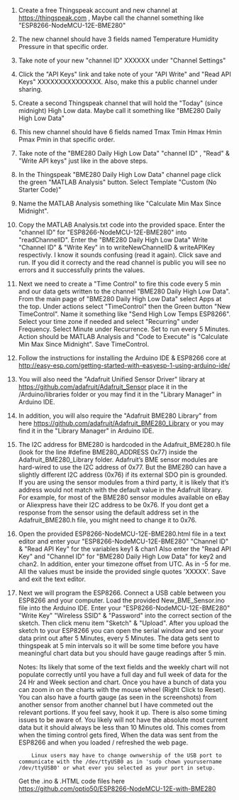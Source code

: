  1. Create a free Thingspeak account and new channel at https://thingspeak.com , Maybe call the channel something like "ESP8266-NodeMCU-12E-BME280"
 2. The new channel should have 3 fields named Temperature Humidity Pressure in that specific order.
 3. Take note of your new "channel ID" XXXXXX under "Channel Settings"
 4. Click the "API Keys" link and take note of your "API Write" and "Read API Keys" XXXXXXXXXXXXXXX. Also, make this a public channel under sharing.
 5. Create a second Thingspeak channel that will hold the "Today" (since midnight) High Low data. Maybe call it something like "BME280 Daily High Low Data"
 6. This new channel should have 6 fields named Tmax Tmin Hmax Hmin Pmax Pmin in that specific order. 
 7. Take note of the "BME280 Daily High Low Data" "channel ID" , "Read" & "Write API keys" just like in the above steps.
 8. In the Thingspeak "BME280 Daily High Low Data" channel page click the green "MATLAB Analysis" button. Select Template "Custom (No Starter Code)"
 9. Name the MATLAB Analysis something like "Calculate Min Max Since Midnight".
10. Copy the MATLAB Analysis.txt code into the provided space. Enter the "channel ID" for "ESP8266-NodeMCU-12E-BME280" into "readChannelID".
    Enter the "BME280 Daily High Low Data" Write "Channel ID" & "Write Key" in to writeNewChannelID & writeAPIKey respectivly.
    I know it sounds confusing (read it again). Click save and run. If you did it correcty and the read channel  is public you will see no errors and it successfully prints the values.
11. Next we need to create a "Time Control" to fire this code every 5 min and our data gets written to the channel "BME280 Daily High Low Data".
    From the main page of "BME280 Daily High Low Data" select Apps at the top. Under actions select "TimeControl" then the Green button "New TimeControl".
    Name it something like "Send High Low Temps ESP8266". Select your time zone if needed and select "Recurring" under Frequency.
    Select Minute under Recurrence. Set to run every 5 Minutes. Action should be MATLAB Analysis and "Code to Execute" is "Calculate Min Max Since Midnight".
    Save TimeControl.
12. Follow the instructions for installing the Arduino IDE & ESP8266 core at http://easy-esp.com/getting-started-with-easyesp-1-using-arduino-ide/
13. You will also need the "Adafruit Unified Sensor Driver" library at https://github.com/adafruit/Adafruit_Sensor place it in the /Arduino/libraries folder
    or you may find it in the "Library Manager" in Arduino IDE.
14. In addition, you will also require the "Adafruit BME280 Library" from here https://github.com/adafruit/Adafruit_BME280_Library
    or you may find it in the "Library Manager" in Arduino IDE.
15. The I2C address for BME280 is hardcoded in the Adafruit_BME280.h file (look for the line #define BME280_ADDRESS  0x77) inside the Adafruit_BME280_Library folder.
    Adafruit’s BME sensor modules are hard-wired to use the I2C address of 0x77. But the BME280 can have a slightly different I2C address (0x76) if its external SDO pin is grounded.
    If you are using the sensor modules from a third party, it is likely that it’s address would not match with the default value in the Adafruit library.
    For example, for most of the BME280 sensor modules available on eBay or Aliexpress have their I2C address to be 0x76.
    If you dont get a response from the sensor using the default address set in the Adafruit_BME280.h file, you might need to change it to 0x76.
16. Open the provided ESP8266-NodeMCU-12E-BME280.html file in a text editor and enter your "ESP8266-NodeMCU-12E-BME280" "Channel ID" & "Read API Key" for the variables key1 & chan1
    Also enter the "Read API Key" and "Channel ID" for "BME280 Daily High Low Data" for key2 and chan2. In addition, enter your timezone offset from UTC.
    As in -5 for me. All the values must be inside the provided single quotes 'XXXXX'. Save and exit the text editor.

17. Next we will program the ESP8266. Connect a USB cable between you ESP8266 and your computer.
    Load the provided New_BME_Sensor.ino file into the Arduino IDE. 
    Enter your "ESP8266-NodeMCU-12E-BME280" "Write Key" "Wireless SSID" & "Password" into the correct section of the sketch.
    Then click menu item "Sketch" &  "Upload". After you upload the sketch to your ESP8266 you can open the serial window and see your data print out after 5 Minutes, every 5 Minutes.
    The data gets sent to thingspeak at 5 min intervals so it will be some time before you have meaningful chart data but you should have gauge readings after 5 min.
    

    Notes: Its likely that some of the text fields and the weekly chart will not populate correctly until you have a full day and full week of data for the 24 Hr and Week section and chart.
            Once you have a bunch of data you can zoom in on the charts with the mouse wheel (Right Click to Reset).
            You can also have a fourth gauge (as seen in the screenshots) from another sensor from another channel but I have commeted out the relevant portions. If you feel savy, hook it up.
            There is also some timing issues to be aware of. You likely will not have the absolute most current data but it should always be less than 10 Minutes old.
            This comes from when the timing control gets fired, When the data was sent from the ESP8266 and when you loaded / refreshed the web page.

            Linux users may have to change ownwership of the USB port to communicate with the /dev/ttyUSB0 as in 'sudo chown yourusername /dev/ttyUSB0' or what ever you selected as your port in setup.
            

    Get the .ino & .HTML code files here https://github.com/optio50/ESP8266-NodeMCU-12E-with-BME280
